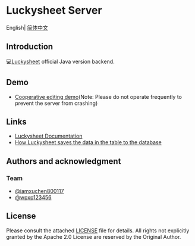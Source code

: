 # Luckysheet Server

English| [简体中文](./README-zh.md)

## Introduction
💻[Luckysheet](https://github.com/mengshukeji/Luckysheet/) official Java version backend.

## Demo
- [Cooperative editing demo](http://luckysheet.lashuju.com/demo/)(Note: Please do not operate frequently to prevent the server from crashing)

## Links
- [Luckysheet Documentation](https://mengshukeji.github.io/LuckysheetDocs/)
- [How Luckysheet saves the data in the table to the database](https://www.cnblogs.com/DuShuSir/p/13857874.html)

## Authors and acknowledgment

### Team
- [@iamxuchen800117](https://github.com/iamxuchen800117)
- [@wpxp123456](https://github.com/wpxp123456)

## License
Please consult the attached [LICENSE](./LICENSE) file for details. All rights not explicitly granted by the Apache 2.0 License are reserved by the Original Author.
